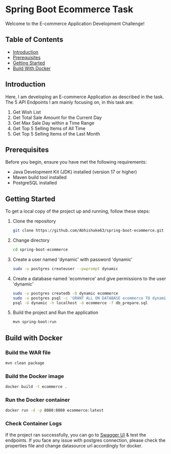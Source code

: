 # Spring Boot Ecommerce Task

Welcome to the E-commerce Application Development Challenge!

## Table of Contents

- [Introduction](#introduction)
- [Prerequisites](#prerequisites)
- [Getting Started](#getting-started)
- [Build With Docker](#build-with-docker)

## Introduction

Here, I am developing an E-commerce Application as described in the task. The 5 API Endpoints I am mainly focusing on, in this task are:

1. Get Wish List
2. Get Total Sale Amount for the Current Day
3. Get Max Sale Day within a Time Range
4. Get Top 5 Selling Items of All Time
5. Get Top 5 Selling Items of the Last Month

## Prerequisites

Before you begin, ensure you have met the following requirements:

- Java Development Kit (JDK) installed (version 17 or higher)
- Maven build tool installed
- PostgreSQL installed

## Getting Started

To get a local copy of the project up and running, follow these steps:

1. Clone the repository

   ```sh
   git clone https://github.com/Abhishake63/spring-boot-ecommerce.git
   ```

2. Change directory

   ```sh
   cd spring-boot-ecommerce
   ```

3. Create a user named 'dynamic' with password 'dynamic'

   ```sh
   sudo -u postgres createuser --pwprompt dynamic
   ```

4. Create a database named 'ecommerce' and give permissions to the user 'dynamic'

   ```sh
   sudo -u postgres createdb -O dynamic ecommerce
   sudo -u postgres psql -c 'GRANT ALL ON DATABASE ecommerce TO dynamic;'
   psql -U dynamic -h localhost -d ecommerce -f db_prepare.sql
   ```

5. Build the project and Run the application

   ```sh
   mvn spring-boot:run
   ```

## Build with Docker

### Build the WAR file

```bash
mvn clean package
```

### Build the Docker image

```bash
docker build -t ecommerce .
```

### Run the Docker container

```bash
docker run -d -p 8080:8080 ecommerce:latest
```

### Check Container Logs

If the project ran successfully, you can go to [Swagger UI](http://localhost:8080/swagger/ui) & test the endpoints. If you face any issue with postgres connection, please check the properties file and change datasource url accordingly for docker. 